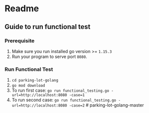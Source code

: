 # Readme
## Guide to run functional test
### Prerequisite
1. Make sure you run installed go version >= `1.15.3`
2. Run your program to serve port `8080`.

### Run Functional Test
1. `cd parking-lot-golang`
2. `go mod download`
3. To run first case: `go run functional_testing.go -url=http://localhost:8080 -case=1`
4. To run second case: `go run functional_testing.go -url=http://localhost:8080 -case=2`
#   p a r k i n g - l o t - g o l a n g - m a s t e r  
 